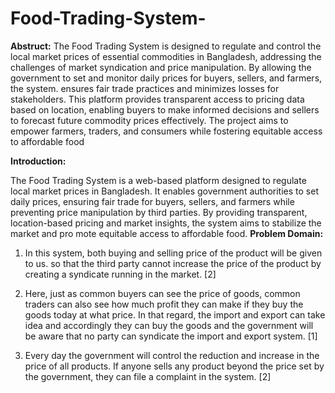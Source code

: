 # Food-Trading-System-


**Abstruct:** The Food Trading System is designed to regulate and control the local market prices of essential commodities in Bangladesh, addressing the challenges of market syndication and price manipulation. By allowing the government to set and monitor daily prices for buyers, sellers, and farmers, the system. ensures fair trade practices and minimizes losses for stakeholders. This platform provides transparent access to pricing data based on location, enabling buyers to make informed decisions and sellers to forecast future commodity prices effectively. The project aims to empower farmers, traders, and consumers while fostering equitable access to affordable food

**Introduction:**

The Food Trading System is a web-based platform designed to regulate local 
market prices in Bangladesh. It enables government authorities to set daily 
prices, ensuring fair trade for buyers, sellers, and farmers while preventing 
price manipulation by third parties. By providing transparent, location-based 
pricing and market insights, the system aims to stabilize the market and pro
mote equitable access to affordable food.
**Problem Domain:**

1. In this system, both buying and selling price of the product will be given to 
us. so that the third party cannot increase the price of the product by creating 
a syndicate running in the market. [2]

2. Here, just as common buyers can see the price of goods, common traders 
can also see how much profit they can make if they buy the goods today at 
what price. In that regard, the import and export can take idea and accordingly 
they can buy the goods and the government will be aware that no party can 
syndicate the import and export system. [1]

3. Every day the government will control the reduction and increase in the 
price of all products. If anyone sells any product beyond the price set by the 
government, they can file a complaint in the system. [2]
